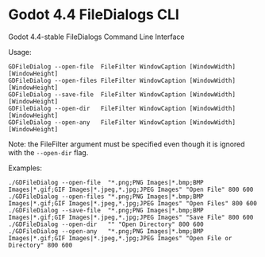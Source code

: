 # Godot 4.4 FileDialogs CLI
Godot 4.4-stable FileDialogs Command Line Interface

Usage:
```
GDFileDialog --open-file  FileFilter WindowCaption [WindowWidth] [WindowHeight]
GDFileDialog --open-files FileFilter WindowCaption [WindowWidth] [WindowHeight]
GDFileDialog --save-file  FileFilter WindowCaption [WindowWidth] [WindowHeight]
GDFileDialog --open-dir   FileFilter WindowCaption [WindowWidth] [WindowHeight]
GDFileDialog --open-any   FileFilter WindowCaption [WindowWidth] [WindowHeight]
```

Note: the FileFilter argument must be specified even though it is ignored with the `--open-dir` flag.

Examples:
```
./GDFileDialog --open-file  "*.png;PNG Images|*.bmp;BMP Images|*.gif;GIF Images|*.jpeg,*.jpg;JPEG Images" "Open File" 800 600
./GDFileDialog --open-files "*.png;PNG Images|*.bmp;BMP Images|*.gif;GIF Images|*.jpeg,*.jpg;JPEG Images" "Open Files" 800 600
./GDFileDialog --save-file  "*.png;PNG Images|*.bmp;BMP Images|*.gif;GIF Images|*.jpeg,*.jpg;JPEG Images" "Save File" 800 600
./GDFileDialog --open-dir   "" "Open Directory" 800 600
./GDFileDialog --open-any   "*.png;PNG Images|*.bmp;BMP Images|*.gif;GIF Images|*.jpeg,*.jpg;JPEG Images" "Open File or Directory" 800 600
```
